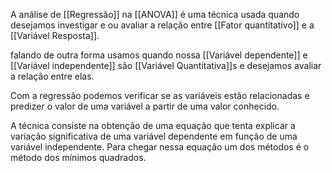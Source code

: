 A análise de [[Regressão]] na [[ANOVA]] é uma técnica usada quando desejamos investigar e ou avaliar a relação entre [[Fator quantitativo]] e  a [[Variável Resposta]].

falando de  outra forma usamos quando nossa [[Variável dependente]] e [[Variável independente]] são [[Variável Quantitativa]]s e desejamos avaliar a relação entre elas. 

Com a regressão podemos verificar se as variáveis estão relacionadas e predizer o valor de uma variável a partir de uma valor conhecido.

A técnica consiste na obtenção de uma equação  que tenta explicar a variação significativa  de uma variável dependente em função de uma variável independente. Para chegar nessa equação um dos métodos é o método dos mínimos quadrados.


